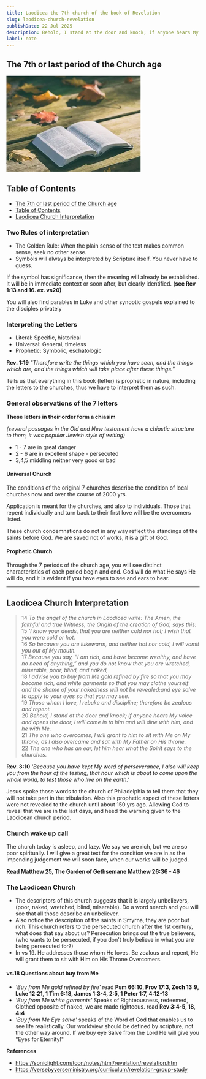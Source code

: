 ```yaml
---
title: Laodicea the 7th church of the book of Revelation
slug: laodicea-church-revelation
publishDate: 22 Jul 2025
description: Behold, I stand at the door and knock; if anyone hears My voice and opens the door, I will come in to him and will dine with him, and he with Me.
label: note
---
```


## The 7th or last period of the Church age

![Open Bible Leaves](/public/assets/blog/openbible-leaves.webp)

## Table of Contents

- [The 7th or last period of the Church age](#the-7th-or-last-period-of-the-church-age)
- [Table of Contents](#table-of-contents)
- [Laodicea Church Interpretation](#laodicea-church-interpretation)

### Two Rules of interpretation

- The Golden Rule: When the plain sense of the text makes common sense, seek no other sense.
- Symbols will always be interpreted by Scripture itself. You never have to guess.

If the symbol has significance, then the meaning will already be established. It will be in immediate context or soon after, but clearly identified. **(see Rev 1:13 and 16. ex. vs20)**

You will also find parables in Luke and other synoptic gospels explained to the disciples privately

### Interpreting the Letters

- Literal: Specific, historical
- Universal: General, timeless
- Prophetic: Symbolic, eschatologic

**Rev. 1:19** *"Therefore write the things which you have seen, and the things which are, and the things which will take place after these things."*

Tells us that everything in this book (letter) is prophetic in nature, including the letters to the churches, thus we have to interpret them as such.

### General observations of the 7 letters

**These letters in their order form a chiasim**

*(several passages in the Old and New testament have a chiastic structure to them, it was popular Jewish style of writing)*

- 1 - 7 are in great danger
- 2 - 6 are in excellent shape - persecuted
- 3,4,5 middling neither very good or bad

#### Universal Church

The conditions of the original 7 churches describe the condition of local churches now and over the course of 2000 yrs.  

Application is meant for the churches, and also to individuals. Those that repent individually and turn back to their first love will be the overcomers listed.  

These church condemnations do not in any way reflect the standings of the saints before God. We are saved not of works, it is a gift of God.

#### Prophetic Church

Through the 7 periods of the church age, you will see distinct characteristics of each period begin and end. God will do what He says He will do, and it is evident if you have eyes to see and ears to hear.

---

## Laodicea Church Interpretation

> 14 *To the angel of the church in Laodicea write: The Amen, the faithful and true Witness, the Origin of the creation of God, says this:*  
> 15 *‘I know your deeds, that you are neither cold nor hot; I wish that you were cold or hot.*  
> 16 *So because you are lukewarm, and neither hot nor cold, I will vomit you out of My mouth.*  
> 17 *Because you say, “I am rich, and have become wealthy, and have no need of anything,” and you do not know that you are wretched, miserable, poor, blind, and naked,*  
> 18 *I advise you to buy from Me gold refined by fire so that you may become rich, and white garments so that you may clothe yourself and the shame of your nakedness will not be revealed;and eye salve to apply to your eyes so that you may see.*  
> 19 *Those whom I love, I rebuke and discipline; therefore be zealous and repent.*  
> 20 *Behold, I stand at the door and knock; if anyone hears My voice and opens the door, I will come in to him and will dine with him, and he with Me.*  
> 21 *The one who overcomes, I will grant to him to sit with Me on My throne, as I also overcame and sat with My Father on His throne.*  
> 22 *The one who has an ear, let him hear what the Spirit says to the churches.*

**Rev. 3:10** *'Because you have kept My word of perseverance, I also will keep you from the hour of the testing, that hour which is about to come upon the whole world, to test those who live on the earth.'*

Jesus spoke those words to the church of Philadelphia to tell them that they will not take part in the
tribulation. Also this prophetic aspect of these letters were not revealed to the church until about 150 yrs
ago. Allowing God to reveal that we are in the last days, and heed the warning given to the Laodicean
church period.

### Church wake up call

The church today is asleep, and lazy. We say we are rich, but we are so poor spiritually. I will give a
great text for the condition we are in as the impending judgement we will soon face, when our works will
be judged.

**Read Matthew 25, The Garden of Gethsemane Matthew 26:36 - 46**  

### The Laodicean Church

- The descriptors of this church suggests that it is largely unbelievers, (poor, naked, wretched, blind, miserable). Do a word search and you will see that all those describe an unbeliever.
- Also notice the description of the saints in Smyrna, they are poor but rich. This church refers to the persecuted church after the 1st century, what does that say about us? Persecution brings out the true believers, (who wants to be persecuted, if you don't truly believe in what you are being persecuted for?)
- In vs 19. He addresses those whom He loves. Be zealous and repent, He will grant them to sit with Him on His Throne Overcomers.

#### vs.18 Questions about buy from Me

- *'Buy from Me gold refined by fire'* read **Psm 66:10, Prov 17:3, Zech 13:9, Luke 12:21, 1 Tim 6:18, James 1:3-4, 2:5, 1 Peter 1:7, 4:12-13**
- *'Buy from Me white garments'* Speaks of Righteousness, redeemed, Clothed opposite of naked, we are made righteous. read **Rev 3:4-5, 18, 4:4**
- *'Buy from Me Eye salve'* speaks of the Word of God that enables us to see life realistically. Our worldview should be defined by scripture, not the other way around. If we buy eye Salve from the Lord He will give you "Eyes for Eternity!"

**References**

- <https://soniclight.com/tcon/notes/html/revelation/revelation.htm>
- <https://versebyverseministry.org/curriculum/revelation-group-study>
